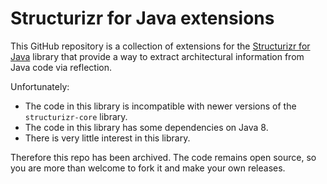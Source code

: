 # Structurizr for Java extensions

This GitHub repository is a collection of extensions for the [Structurizr for Java](https://github.com/structurizr/java) library that provide a way to extract architectural information from Java code via reflection.

Unfortunately:

- The code in this library is incompatible with newer versions of the `structurizr-core` library.
- The code in this library has some dependencies on Java 8.
- There is very little interest in this library.

Therefore this repo has been archived. The code remains open source, so you are more than welcome to fork it and make your own releases.
